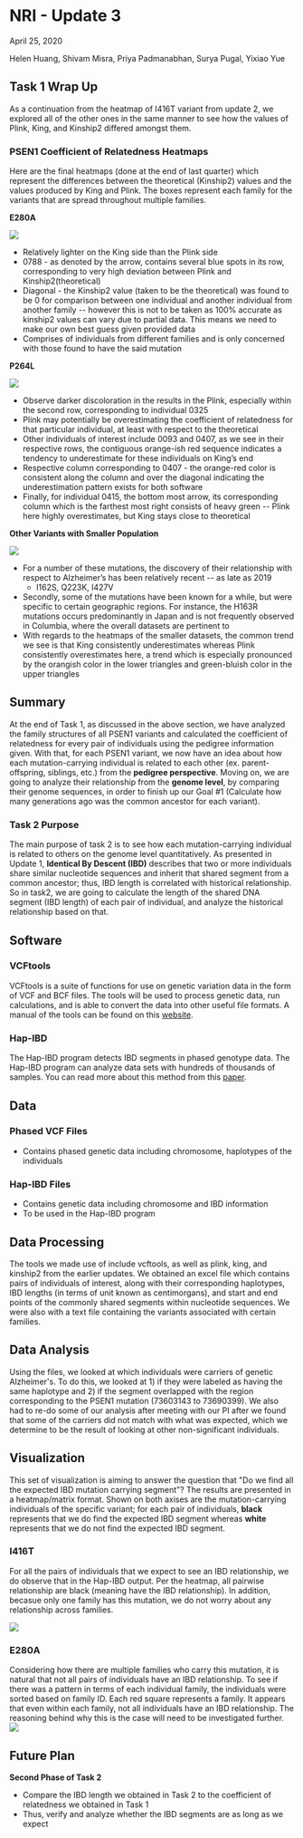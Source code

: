 # NRI - Update 3
April 25, 2020


Helen Huang, Shivam Misra, Priya Padmanabhan, Surya Pugal,  Yixiao Yue


## Task 1 Wrap Up

As a continuation from the heatmap of I416T variant from update 2, we explored all of the other ones in the same manner to see how the values of Plink, King, and Kinship2 differed amongst them.

### PSEN1 Coefficient of Relatedness Heatmaps

Here are the final heatmaps (done at the end of last quarter) which represent the differences between the theoretical (Kinship2) values and the values produced by King and Plink. The boxes represent each family for the variants that are spread throughout multiple families. 

**E280A**

![](update3_figs/E280A_smaller.png)

* Relatively lighter on the King side than the Plink side
* 0788 - as denoted by the arrow, contains several blue spots in its row, corresponding to very high deviation between Plink and Kinship2(theoretical)
* Diagonal - the Kinship2 value (taken to be the theoretical) was found to be 0 for comparison between one individual and another individual from another family --  however this is not to be taken as 100% accurate as kinship2 values can vary due to partial data. This means we need to make our own best guess given provided data
* Comprises of individuals from different families and is only concerned with those found to have the said mutation

**P264L**

![](update3_figs/P264L_smaller.png)

* Observe darker discoloration in the results in the Plink, especially within the second row, corresponding to individual 0325
* Plink  may potentially be overestimating the coefficient of relatedness for that particular individual, at least with respect to the theoretical
* Other individuals of interest include 0093 and 0407, as we see in their respective rows, the contiguous orange-ish red sequence indicates a tendency to underestimate for these individuals on King’s end
* Respective column corresponding to 0407 - the orange-red color is consistent along the column and over the diagonal indicating the underestimation pattern exists for both software
* Finally, for individual 0415, the bottom most arrow, its corresponding column which is the farthest most right consists of heavy green -- Plink here highly overestimates, but King stays close to theoretical

**Other Variants with Smaller Population**

![](update3_figs/Combination.png)

* For a number of these mutations, the discovery of their relationship with respect to Alzheimer’s has been relatively recent -- as late as 2019
    *  I162S, Q223K, I427V
* Secondly, some of the mutations have been known for a while, but were specific to certain geographic regions. For instance, the H163R mutations occurs predominantly in Japan and is not frequently observed in Columbia, where the overall datasets are pertinent to
* With regards to the heatmaps of the smaller datasets, the common trend we see is that King consistently underestimates whereas Plink consistently overestimates here, a trend which is especially pronounced by the orangish color in the lower triangles and green-bluish color in the upper triangles


## Summary

At the end of Task 1, as discussed in the above section, we have analyzed the family structures of all PSEN1 variants and calculated the coefficient of relatedness for every pair of individuals using the pedigree information given. With that, for each PSEN1 variant, we now have an idea about how each mutation-carrying individual is related to each other (ex. parent-offspring, siblings, etc.) from the **pedigree perspective**. Moving on, we are going to analyze their relationship from the **genome level**, by comparing their genome sequences, in order to finish up our Goal #1 (Calculate how many generations ago was the common ancestor for each variant).

### Task 2 Purpose
The main purpose of task 2 is to see how each mutation-carrying individual is related to others on the genome level quantitatively. As presented in Update 1, **Identical By Descent (IBD)** describes that two or more individuals share similar nucleotide sequences and inherit that shared segment from a common ancestor; thus, IBD length is correlated with historical relationship. So in task2, we are going to calculate the length of the shared DNA segment (IBD length) of each pair of individual, and analyze the historical relationship based on that.


## Software

### VCFtools

VCFtools is a suite of functions for use on genetic variation data in the form of VCF and BCF files. The tools will be used to process genetic data, run calculations, and is able to convert the data into other useful file formats. A manual of the tools can be found on this [website](https://vcftools.github.io/man_latest.html).

### Hap-IBD

The Hap-IBD program detects IBD segments in phased genotype data. The Hap-IBD program can analyze data sets with hundreds of thousands of samples. You can read more about this method from this [paper](https://doi.org/10.1016/j.ajhg.2020.02.010).


## Data
### Phased VCF Files
* Contains phased genetic data including chromosome, haplotypes of the individuals

### Hap-IBD Files
* Contains genetic data including chromosome and IBD information
* To be used in the Hap-IBD program


## Data Processing

The tools we made use of include vcftools, as well as plink, king, and kinship2 from the earlier updates. We obtained an excel file which contains pairs of individuals of interest, along with their corresponding haplotypes, IBD lengths (in terms of unit known as centimorgans), and start and end points of the commonly shared segments within nucleotide sequences. We were also with a text file containing the variants associated with certain families.


## Data Analysis

Using the files, we looked at which individuals were carriers of genetic Alzheimer's. To do this, we looked at 1) if they were labeled as having the same haplotype and 2) if the segment overlapped with the region corresponding to the PSEN1 mutation (73603143 to 73690399). We also had to re-do some of our analysis after meeting with our PI after we found that some of the carriers did not match with what was expected, which we determine to be the result of looking at other non-significant individuals.


## Visualization

This set of visualization is aiming to answer the question that "Do we find all the expected IBD mutation carrying segment"? The results are presented in a heatmap/matrix format. Shown on both axises are the mutation-carrying individuals of the specific variant; for each pair of individuals, **black** represents that we do find the expected IBD segment whereas **white** represents that we do not find the expected IBD segment.

### I416T

For all the pairs of individuals that we expect to see an IBD relationship, we do observe that in the Hap-IBD output. Per the heatmap, all pairwise relationship are black (meaning have the IBD relationship). In addition, becasue only one family has this mutation, we do not worry about any relationship across families.

![](update3_figs/I416T_Hap-IBD_Heatmap.png)

### E280A

Considering how there are multiple families who carry this mutation, it is natural that not all pairs of individuals have an IBD relationship. To see if there was a pattern in terms of each individual family, the individuals were sorted based on family ID. Each red square represents a family. It appears that even within each family, not all individuals have an IBD relationship. The reasoning behind why this is the case will need to be investigated further.
![](update3_figs/E280A_grouped.png)


## Future Plan

**Second Phase of Task 2**
- Compare the IBD length we obtained in Task 2 to the coefficient of relatedness we obtained in Task 1
- Thus, verify and analyze whether the IBD segments are as long as we expect
